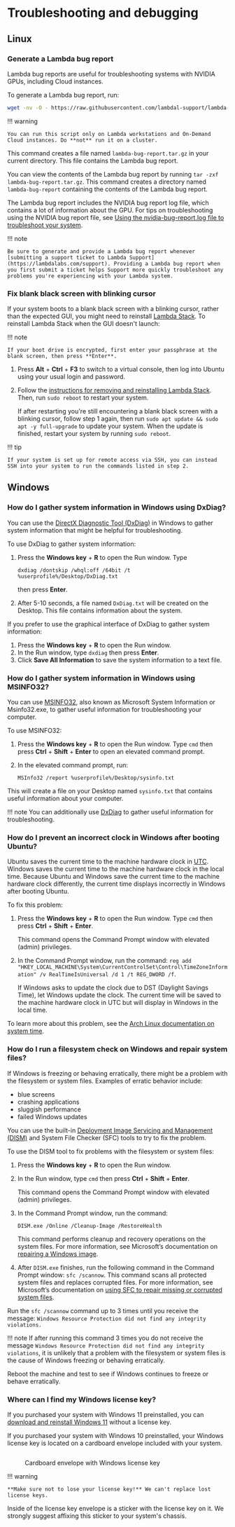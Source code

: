 # Troubleshooting and debugging

## Linux

### Generate a Lambda bug report

Lambda bug reports are useful for troubleshooting systems with NVIDIA GPUs, including Cloud instances.

To generate a Lambda bug report, run:

```bash
wget -nv -O - https://raw.githubusercontent.com/lambdal-support/lambda-public-tools/main/lambda-bug-report.sh | bash -
```

!!! warning

    You can run this script only on Lambda workstations and On-Demand Cloud instances. Do **not** run it on a cluster.

This command creates a file named `lambda-bug-report.tar.gz` in your current
directory. This file contains the Lambda bug report.

You can view the contents of the Lambda bug report by running `tar -zxf
lambda-bug-report.tar.gz`. This command creates a directory named
`lambda-bug-report` containing the contents of the Lambda bug report.

The Lambda bug report includes the NVIDIA bug report log file, which contains a
lot of information about the GPU. For tips on troubleshooting using the NVIDIA
bug report file, see [Using the nvidia-bug-report.log file to troubleshoot your
system](using-the-nvidia-bug-report.log-file-to-troubleshoot-your-system.md).

!!! note

    Be sure to generate and provide a Lambda bug report whenever [submitting a support ticket to Lambda Support](https://lambdalabs.com/support). Providing a Lambda bug report when you first submit a ticket helps Support more quickly troubleshoot any problems you're experiencing with your Lambda system.

### Fix blank black screen with blinking cursor

If your system boots to a blank black screen with a blinking cursor, rather than
the expected GUI, you might need to reinstall [Lambda
Stack](https://lambdalabs.com/lambda-stack-deep-learning-software). To reinstall
Lambda Stack when the GUI doesn't launch:

!!! note

    If your boot drive is encrypted, first enter your passphrase at the blank screen, then press **Enter**.


1. Press **Alt** + **Ctrl** + **F3** to switch to a virtual console, then log into Ubuntu using your usual login and password.
2. Follow the [instructions for removing and reinstalling Lambda Stack](https://docs.lambdalabs.com/software/lambda-stack-and-recovery-images#removing-and-reinstalling-lambda-stack). Then, run `sudo reboot` to restart your system.

    If after restarting you're still encountering a blank black screen with a
    blinking cursor, follow step 1 again, then run `sudo apt update && sudo apt
    -y full-upgrade` to update your system. When the update is finished, restart
    your system by running `sudo reboot`.

!!! tip

    If your system is set up for remote access via SSH, you can instead SSH into your system to run the commands listed in step 2.

## Windows

### How do I gather system information in Windows using DxDiag?

You can use the [DirectX Diagnostic Tool
(DxDiag)](https://support.microsoft.com/en-us/windows/open-and-run-dxdiag-exe-dad7792c-2ad5-f6cd-5a37-bf92228dfd85)
in Windows to gather system information that might be helpful for
troubleshooting.

To use DxDiag to gather system information:

1.  Press the **Windows key** + **R** to open the Run window. Type

    ```
    dxdiag /dontskip /whql:off /64bit /t %userprofile%/Desktop/DxDiag.txt
    ```

    then press **Enter**.
2. After 5-10 seconds, a file named `DxDiag.txt` will be created on the Desktop. This file contains information about the system.

If you prefer to use the graphical interface of DxDiag to gather system information:

1. Press the **Windows key** + **R** to open the Run window.
2. In the Run window, type `dxdiag` then press **Enter**.
3. Click **Save All Information** to save the system information to a text file.

### How do I gather system information in Windows using MSINFO32?

You can use
[MSINFO32](https://support.microsoft.com/en-us/topic/description-of-microsoft-system-information-msinfo32-exe-tool-10d335d8-5834-90b4-8452-42c58e61f9fc),
also known as Microsoft System Information or Msinfo32.exe, to gather useful
information for troubleshooting your computer.

To use MSINFO32:

1. Press the **Windows key** + **R** to open the Run window. Type `cmd` then
   press **Ctrl** + **Shift** + **Enter** to open an elevated command prompt.
2.  In the elevated command prompt, run:

    ```
    MSInfo32 /report %userprofile%/Desktop/sysinfo.txt
    ```

This will create a file on your Desktop named `sysinfo.txt` that contains useful information about your computer.

!!! note
You can additionally use [DxDiag](troubleshooting-and-debugging.md#how-do-i-gather-system-information-in-windows-using-dxdiag) to gather useful information for troubleshooting.


### How do I prevent an incorrect clock in Windows after booting Ubuntu?

Ubuntu saves the current time to the machine hardware clock in
[UTC](https://en.wikipedia.org/wiki/Coordinated\_Universal\_Time). Windows saves
the current time to the machine hardware clock in the local time. Because Ubuntu
and Windows save the current time to the machine hardware clock differently, the
current time displays incorrectly in Windows after booting Ubuntu.

To fix this problem:

1.  Press the **Windows key** + **R** to open the Run window. Type `cmd` then press **Ctrl** + **Shift** + **Enter**.

    This command opens the Command Prompt window with elevated (admin) privileges.
2.  In the Command Prompt window, run the command: `reg add "HKEY_LOCAL_MACHINE\System\CurrentControlSet\Control\TimeZoneInformation" /v RealTimeIsUniversal /d 1 /t REG_DWORD /f`.

    If Windows asks to update the clock due to DST (Daylight Savings Time), let Windows update the clock. The current time will be saved to the machine hardware clock in UTC but will display in Windows in the local time.

To learn more about this problem, see the [Arch Linux documentation on system time](https://wiki.archlinux.org/title/System\_time).

### How do I run a filesystem check on Windows and repair system files?

If Windows is freezing or behaving erratically, there might be a problem with the filesystem or system files. Examples of erratic behavior include:

* blue screens
* crashing applications
* sluggish performance
* failed Windows updates

You can use the built-in [Deployment Image Servicing and Management (DISM)](https://docs.microsoft.com/en-us/windows-hardware/manufacture/desktop/what-is-dism?view=windows-10) and System File Checker (SFC) tools to try to fix the problem.

To use the DISM tool to fix problems with the filesystem or system files:

1. Press the **Windows key** + **R** to open the Run window.
2.  In the Run window, type `cmd` then press **Ctrl** + **Shift** + **Enter**.

    This command opens the Command Prompt window with elevated (admin) privileges.
3.  In the Command Prompt window, run the command:

    ```
    DISM.exe /Online /Cleanup-Image /RestoreHealth
    ```

    This command performs cleanup and recovery operations on the system files. For more information, see Microsoft’s documentation on [repairing a Windows image](https://docs.microsoft.com/en-us/windows-hardware/manufacture/desktop/repair-a-windows-image?view=windows-10).
4. After `DISM.exe` finishes, run the following command in the Command Prompt window: `sfc /scannow`. This command scans all protected system files and replaces corrupted files. For more information, see Microsoft’s documentation on [using SFC to repair missing or corrupted system files](https://support.microsoft.com/en-us/topic/use-the-system-file-checker-tool-to-repair-missing-or-corrupted-system-files-79aa86cb-ca52-166a-92a3-966e85d4094e).

Run the `sfc /scannow` command up to 3 times until you receive the message: `Windows Resource Protection did not find any integrity violations.`

!!! note
If after running this command 3 times you do not receive the message `Windows Resource Protection did not find any integrity violations`, it is unlikely that a problem with the filesystem or system files is the cause of Windows freezing or behaving erratically.

Reboot the machine and test to see if Windows continues to freeze or behave erratically.


### Where can I find my Windows license key?

If you purchased your system with Windows 11 preinstalled, you can [download and reinstall Windows 11](https://www.microsoft.com/software-download/windows11) without a license key.

If you purchased your system with Windows 10 preinstalled, your Windows license key is located on a cardboard envelope included with your system.

<figure><img src="../.gitbook/assets/windows-license-key-envelope_hu42298444c0bf2bb23a082b86064494bb_46693_400x0_resize_q75_catmullrom.jpg" alt=""><figcaption><p>Cardboard envelope with Windows license key</p></figcaption></figure>

!!! warning

    **Make sure not to lose your license key!** We can't replace lost license keys.

Inside of the license key envelope is a sticker with the license key on it. We strongly suggest affixing this sticker to your system's chassis.
